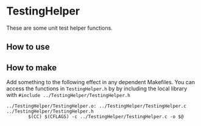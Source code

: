 # TestingHelper
These are some unit test helper functions.

## How to use

## How to make

Add something to the following effect in any dependent Makefiles. You can access the functions in `TestingHelper.h` by by including the local library with `#include ../TestingHelper/TestingHelper.h`

```
../TestingHelper/TestingHelper.o: ../TestingHelper/TestingHelper.c ../TestingHelper/TestingHelper.h
        $(CC) $(CFLAGS) -c ../TestingHelper/TestingHelper.c -o $@
``` 
